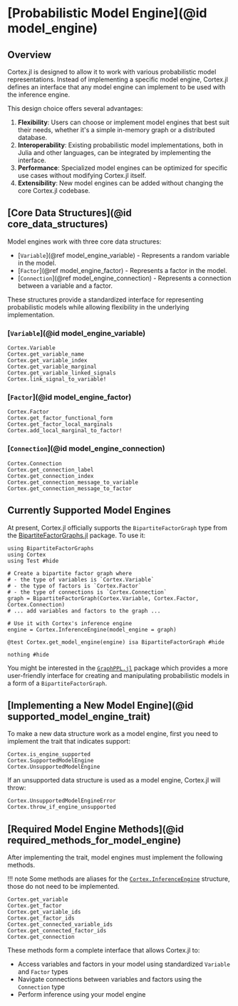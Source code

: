 # [Probabilistic Model Engine](@id model_engine)

## Overview

Cortex.jl is designed to allow it to work with various probabilistic model representations. Instead of implementing a specific model engine, Cortex.jl defines an interface that any model engine can implement to be used with the inference engine.

This design choice offers several advantages:

1. **Flexibility**: Users can choose or implement model engines that best suit their needs, whether it's a simple in-memory graph or a distributed database.
2. **Interoperability**: Existing probabilistic model implementations, both in Julia and other languages, can be integrated by implementing the interface.
3. **Performance**: Specialized model engines can be optimized for specific use cases without modifying Cortex.jl itself.
4. **Extensibility**: New model engines can be added without changing the core Cortex.jl codebase.

## [Core Data Structures](@id core_data_structures)

Model engines work with three core data structures:

- [`Variable`](@ref model_engine_variable) - Represents a random variable in the model.
- [`Factor`](@ref model_engine_factor) - Represents a factor in the model.
- [`Connection`](@ref model_engine_connection) - Represents a connection between a variable and a factor.

These structures provide a standardized interface for representing probabilistic models while allowing flexibility in the underlying implementation.

### [`Variable`](@id model_engine_variable)

```@docs
Cortex.Variable
Cortex.get_variable_name
Cortex.get_variable_index
Cortex.get_variable_marginal
Cortex.get_variable_linked_signals
Cortex.link_signal_to_variable!
```

### [`Factor`](@id model_engine_factor)

```@docs
Cortex.Factor
Cortex.get_factor_functional_form
Cortex.get_factor_local_marginals
Cortex.add_local_marginal_to_factor!
```

### [`Connection`](@id model_engine_connection)

```@docs
Cortex.Connection
Cortex.get_connection_label
Cortex.get_connection_index
Cortex.get_connection_message_to_variable
Cortex.get_connection_message_to_factor
```

## Currently Supported Model Engines

At present, Cortex.jl officially supports the `BipartiteFactorGraph` type from the [BipartiteFactorGraphs.jl](https://github.com/ReactiveBayes/BipartiteFactorGraphs.jl) package. To use it:

```@example model_engine_bipartite_factor_graph
using BipartiteFactorGraphs
using Cortex
using Test #hide

# Create a bipartite factor graph where 
# - the type of variables is `Cortex.Variable`
# - the type of factors is `Cortex.Factor`
# - the type of connections is `Cortex.Connection`
graph = BipartiteFactorGraph(Cortex.Variable, Cortex.Factor, Cortex.Connection)
# ... add variables and factors to the graph ...

# Use it with Cortex's inference engine
engine = Cortex.InferenceEngine(model_engine = graph)

@test Cortex.get_model_engine(engine) isa BipartiteFactorGraph #hide

nothing #hide
```

You might be interested in the [`GraphPPL.jl`](https://github.com/ReactiveBayes/GraphPPL.jl) package which provides a more user-friendly interface for creating and manipulating probabilistic models in a form of a `BipartiteFactorGraph`.

## [Implementing a New Model Engine](@id supported_model_engine_trait)

To make a new data structure work as a model engine, first you need to implement the trait that indicates support:

```@docs
Cortex.is_engine_supported
Cortex.SupportedModelEngine
Cortex.UnsupportedModelEngine
```

If an unsupported data structure is used as a model engine, Cortex.jl will throw:

```@docs
Cortex.UnsupportedModelEngineError
Cortex.throw_if_engine_unsupported
```

## [Required Model Engine Methods](@id required_methods_for_model_engine)

After implementing the trait, model engines must implement the following methods.

!!! note
    Some methods are aliases for the [`Cortex.InferenceEngine`](@ref) structure, those do not need to be implemented.

```@docs 
Cortex.get_variable
Cortex.get_factor
Cortex.get_variable_ids
Cortex.get_factor_ids
Cortex.get_connected_variable_ids
Cortex.get_connected_factor_ids
Cortex.get_connection
```

These methods form a complete interface that allows Cortex.jl to:
- Access variables and factors in your model using standardized `Variable` and `Factor` types
- Navigate connections between variables and factors using the `Connection` type
- Perform inference using your model engine

